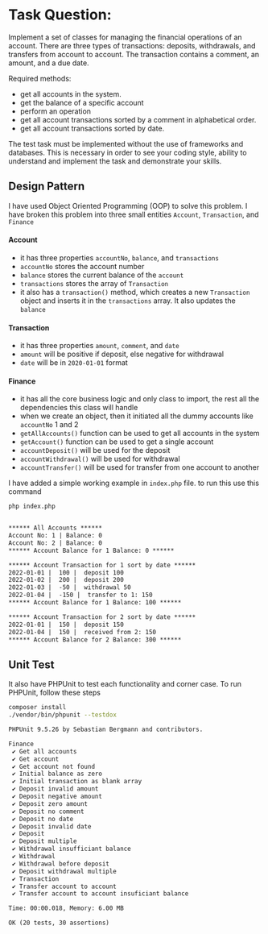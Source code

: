 # Task Question:

Implement a set of classes for managing the financial operations of an account.
There are three types of transactions: deposits, withdrawals, and transfers from account to account.
The transaction contains a comment, an amount, and a due date.

Required methods:

- get all accounts in the system.
- get the balance of a specific account
- perform an operation
- get all account transactions sorted by a comment in alphabetical order.
- get all account transactions sorted by date.

The test task must be implemented without the use of frameworks and databases. This is necessary in order to see your coding style, ability to understand and implement the task and demonstrate your skills.

## Design Pattern

I have used Object Oriented Programming (OOP) to solve this problem. I have broken this problem into three small entities `Account`, `Transaction`, and `Finance`

#### Account

- it has three properties `accountNo`, `balance`, and `transactions`
- `accountNo` stores the account number
- `balance` stores the current balance of the `account`
- `transactions` stores the array of `Transaction`
- it also has a `transaction()` method, which creates a new `Transaction` object and inserts it in the `transactions` array. It also updates the `balance`

#### Transaction

- it has three properties `amount`, `comment`, and `date`
- `amount` will be positive if deposit, else negative for withdrawal
- `date` will be in `2020-01-01` format

#### Finance

- it has all the core business logic and only class to import, the rest all the dependencies this class will handle
- when we create an object, then it initiated all the dummy accounts like `accountNo` 1 and 2
- `getAllAccounts()` function can be used to get all accounts in the system
- `getAccount()` function can be used to get a single account
- `accountDeposit()` will be used for the deposit
- `accountWithdrawal()` will be used for withdrawal
- `accountTransfer()` will be used for transfer from one account to another

I have added a simple working example in `index.php` file. to run this use this command

```sh
php index.php
```

```txt

****** All Accounts ******
Account No: 1 | Balance: 0
Account No: 2 | Balance: 0
****** Account Balance for 1 Balance: 0 ******

****** Account Transaction for 1 sort by date ******
2022-01-01 |  100 |  deposit 100
2022-01-02 |  200 |  deposit 200
2022-01-03 |  -50 |  withdrawal 50
2022-01-04 |  -150 |  transfer to 1: 150
****** Account Balance for 1 Balance: 100 ******

****** Account Transaction for 2 sort by date ******
2022-01-01 |  150 |  deposit 150
2022-01-04 |  150 |  received from 2: 150
****** Account Balance for 2 Balance: 300 ******
```

## Unit Test

It also have PHPUnit to test each functionality and corner case. To run PHPUnit, follow these steps

```sh
composer install
./vendor/bin/phpunit --testdox
```

```txt
PHPUnit 9.5.26 by Sebastian Bergmann and contributors.

Finance
 ✔ Get all accounts
 ✔ Get account
 ✔ Get account not found
 ✔ Initial balance as zero
 ✔ Initial transaction as blank array
 ✔ Deposit invalid amount
 ✔ Deposit negative amount
 ✔ Deposit zero amount
 ✔ Deposit no comment
 ✔ Deposit no date
 ✔ Deposit invalid date
 ✔ Deposit
 ✔ Deposit multiple
 ✔ Withdrawal insufficiant balance
 ✔ Withdrawal
 ✔ Withdrawal before deposit
 ✔ Deposit withdrawal multiple
 ✔ Transaction
 ✔ Transfer account to account
 ✔ Transfer account to account insuficiant balance

Time: 00:00.018, Memory: 6.00 MB

OK (20 tests, 30 assertions)
```
